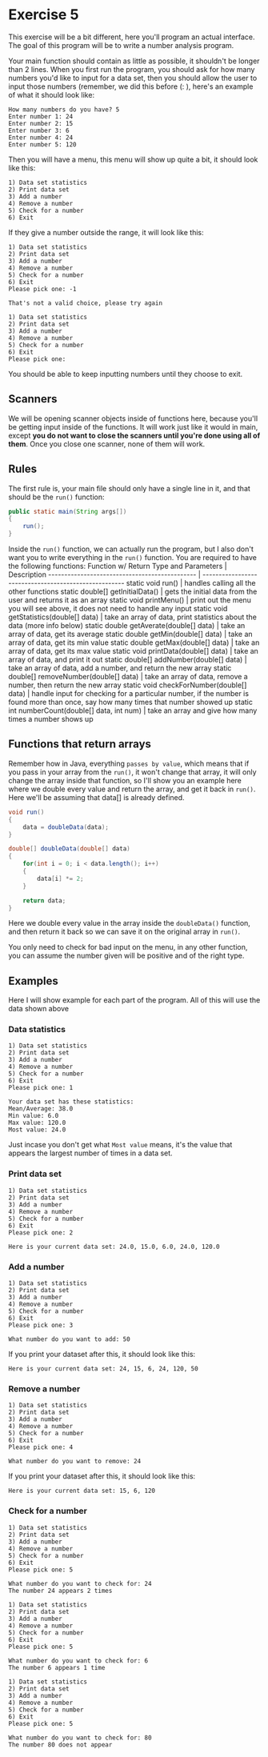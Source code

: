 # Exercise 5
This exercise will be a bit different, here you'll program an actual interface. The goal of this program will be to write a number analysis program.

Your main function should contain as little as possible, it shouldn't be longer than 2 lines.
When you first run the program, you should ask for how many numbers you'd like to input for a data set, then you should allow the user to input those numbers (remember, we did this before (: ), here's an example of what it should look like:
```
How many numbers do you have? 5
Enter number 1: 24
Enter number 2: 15
Enter number 3: 6
Enter number 4: 24
Enter number 5: 120
```

Then you will have a menu, this menu will show up quite a bit, it should look like this:
```
1) Data set statistics
2) Print data set
3) Add a number
4) Remove a number
5) Check for a number
6) Exit
```

If they give a number outside the range, it will look like this:
```
1) Data set statistics
2) Print data set
3) Add a number
4) Remove a number
5) Check for a number
6) Exit
Please pick one: -1

That's not a valid choice, please try again

1) Data set statistics
2) Print data set
3) Add a number
4) Remove a number
5) Check for a number
6) Exit
Please pick one: 
```

You should be able to keep inputting numbers until they choose to exit.

## Scanners
We will be opening scanner objects inside of functions here, because you'll be getting input inside of the functions. It will work just like it would in main, except **you do not want to close the scanners until you're done using all of them**. Once you close one scanner, none of them will work.

## Rules
The first rule is, your main file should only have a single line in it, and that should be the `run()` function:
```Java
public static main(String args[])
{
    run();
}
```

Inside the `run()` function, we can actually run the program, but I also don't want you to write everything in the `run()` function.
You are required to have the following functions:
Function w/ Return Type and Parameters         | Description
---------------------------------------------- | -----------------------------------------------------
static void run() 		                       | handles calling all the other functions
static double[] getInitialData()               | gets the initial data from the user and returns it as an array
static void printMenu()                        | print out the menu you will see above, it does not need to handle any input
static void getStatistics(double[] data)       | take an array of data, print statistics about the data (more info below)
static double getAverate(double[] data)        | take an array of data, get its average
static double getMin(double[] data)            | take an array of data, get its min value
static double getMax(double[] data)            | take an array of data, get its max value 
static void printData(double[] data)           | take an array of data, and print it out
static double[] addNumber(double[] data)       | take an array of data, add a number, and return the new array
static double[] removeNumber(double[] data)    | take an array of data, remove a number, then return the new array
static void checkForNumber(double[] data)      | handle input for checking for a particular number, if the number is found more than once, say how many times that number showed up
static int numberCount(double[] data, int num) | take an array and give how many times a number shows up

## Functions that return arrays
Remember how in Java, everything `passes by value`, which means that if you pass in your array from the `run()`, it won't change that array, it will only change the array inside that function, so I'll show you an example here where we double every value and return the array, and get it back in `run()`. Here we'll be assuming that data[] is already defined.
```Java
void run()
{
    data = doubleData(data);
}

double[] doubleData(double[] data)
{
    for(int i = 0; i < data.length(); i++)
    {
        data[i] *= 2;
    }

    return data;
}
```
Here we double every value in the array inside the `doubleData()` function, and then return it back so we can save it on the original array in `run()`.

You only need to check for bad input on the menu, in any other function, you can assume the number given will be positive and of the right type.

## Examples
Here I will show example for each part of the program. All of this will use the data shown above

### Data statistics
```
1) Data set statistics
2) Print data set
3) Add a number
4) Remove a number
5) Check for a number
6) Exit
Please pick one: 1

Your data set has these statistics:
Mean/Average: 38.0
Min value: 6.0
Max value: 120.0
Most value: 24.0
```

Just incase you don't get what `Most value` means, it's the value that appears the largest number of times in a data set.

### Print data set
```
1) Data set statistics
2) Print data set
3) Add a number
4) Remove a number
5) Check for a number
6) Exit
Please pick one: 2

Here is your current data set: 24.0, 15.0, 6.0, 24.0, 120.0
```

### Add a number
```
1) Data set statistics
2) Print data set
3) Add a number
4) Remove a number
5) Check for a number
6) Exit
Please pick one: 3

What number do you want to add: 50
```

If you print your dataset after this, it should look like this:
```
Here is your current data set: 24, 15, 6, 24, 120, 50
```

### Remove a number
```
1) Data set statistics
2) Print data set
3) Add a number
4) Remove a number
5) Check for a number
6) Exit
Please pick one: 4

What number do you want to remove: 24
```

If you print your dataset after this, it should look like this:
```
Here is your current data set: 15, 6, 120
```

### Check for a number
```
1) Data set statistics
2) Print data set
3) Add a number
4) Remove a number
5) Check for a number
6) Exit
Please pick one: 5

What number do you want to check for: 24
The number 24 appears 2 times
```

```
1) Data set statistics
2) Print data set
3) Add a number
4) Remove a number
5) Check for a number
6) Exit
Please pick one: 5

What number do you want to check for: 6
The number 6 appears 1 time
```

```
1) Data set statistics
2) Print data set
3) Add a number
4) Remove a number
5) Check for a number
6) Exit
Please pick one: 5

What number do you want to check for: 80
The number 80 does not appear
```